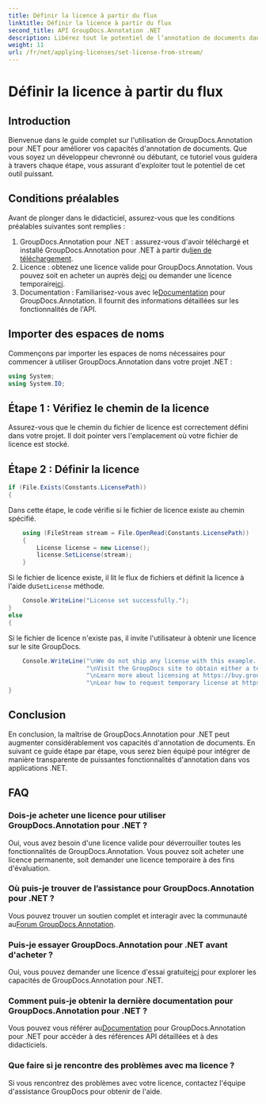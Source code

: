 ```yaml
---
title: Définir la licence à partir du flux
linktitle: Définir la licence à partir du flux
second_title: API GroupDocs.Annotation .NET
description: Libérez tout le potentiel de l’annotation de documents dans .NET avec GroupDocs.Annotation. Suivez notre guide étape par étape pour une intégration transparente.
weight: 11
url: /fr/net/applying-licenses/set-license-from-stream/
---
```


# Définir la licence à partir du flux

## Introduction
Bienvenue dans le guide complet sur l'utilisation de GroupDocs.Annotation pour .NET pour améliorer vos capacités d'annotation de documents. Que vous soyez un développeur chevronné ou débutant, ce tutoriel vous guidera à travers chaque étape, vous assurant d'exploiter tout le potentiel de cet outil puissant.
## Conditions préalables
Avant de plonger dans le didacticiel, assurez-vous que les conditions préalables suivantes sont remplies :
1.  GroupDocs.Annotation pour .NET : assurez-vous d'avoir téléchargé et installé GroupDocs.Annotation pour .NET à partir du[lien de téléchargement](https://releases.groupdocs.com/annotation/net/).
2.  Licence : obtenez une licence valide pour GroupDocs.Annotation. Vous pouvez soit en acheter un auprès de[ici](https://purchase.groupdocs.com/buy) ou demander une licence temporaire[ici](https://purchase.groupdocs.com/temporary-license/).
3.  Documentation : Familiarisez-vous avec le[Documentation](https://tutorials.groupdocs.com/annotation/net/) pour GroupDocs.Annotation. Il fournit des informations détaillées sur les fonctionnalités de l'API.

## Importer des espaces de noms
Commençons par importer les espaces de noms nécessaires pour commencer à utiliser GroupDocs.Annotation dans votre projet .NET :
```csharp
using System;
using System.IO;
```

## Étape 1 : Vérifiez le chemin de la licence
Assurez-vous que le chemin du fichier de licence est correctement défini dans votre projet. Il doit pointer vers l'emplacement où votre fichier de licence est stocké.
## Étape 2 : Définir la licence
```csharp
if (File.Exists(Constants.LicensePath))
{
```
Dans cette étape, le code vérifie si le fichier de licence existe au chemin spécifié.
```csharp
    using (FileStream stream = File.OpenRead(Constants.LicensePath))
    {
        License license = new License();
        license.SetLicense(stream);
    }
```
 Si le fichier de licence existe, il lit le flux de fichiers et définit la licence à l'aide du`SetLicense` méthode.
```csharp
    Console.WriteLine("License set successfully.");
}
else
{
```
Si le fichier de licence n'existe pas, il invite l'utilisateur à obtenir une licence sur le site GroupDocs.
```csharp
    Console.WriteLine("\nWe do not ship any license with this example. " +
                      "\nVisit the GroupDocs site to obtain either a temporary or permanent license. " +
                      "\nLearn more about licensing at https://buy.groupdocs.com/faqs/licensing. " +
                      "\nLear how to request temporary license at https://buy.groupdocs.com/temporary-license.");
}
```

## Conclusion
En conclusion, la maîtrise de GroupDocs.Annotation pour .NET peut augmenter considérablement vos capacités d'annotation de documents. En suivant ce guide étape par étape, vous serez bien équipé pour intégrer de manière transparente de puissantes fonctionnalités d'annotation dans vos applications .NET.
## FAQ
### Dois-je acheter une licence pour utiliser GroupDocs.Annotation pour .NET ?
Oui, vous avez besoin d'une licence valide pour déverrouiller toutes les fonctionnalités de GroupDocs.Annotation. Vous pouvez soit acheter une licence permanente, soit demander une licence temporaire à des fins d'évaluation.
### Où puis-je trouver de l’assistance pour GroupDocs.Annotation pour .NET ?
 Vous pouvez trouver un soutien complet et interagir avec la communauté au[Forum GroupDocs.Annotation](https://forum.groupdocs.com/c/annotation/10).
### Puis-je essayer GroupDocs.Annotation pour .NET avant d'acheter ?
 Oui, vous pouvez demander une licence d'essai gratuite[ici](https://releases.groupdocs.com/) pour explorer les capacités de GroupDocs.Annotation pour .NET.
### Comment puis-je obtenir la dernière documentation pour GroupDocs.Annotation pour .NET ?
 Vous pouvez vous référer au[Documentation](https://tutorials.groupdocs.com/annotation/net/) pour GroupDocs.Annotation pour .NET pour accéder à des références API détaillées et à des didacticiels.
### Que faire si je rencontre des problèmes avec ma licence ?
Si vous rencontrez des problèmes avec votre licence, contactez l'équipe d'assistance GroupDocs pour obtenir de l'aide.